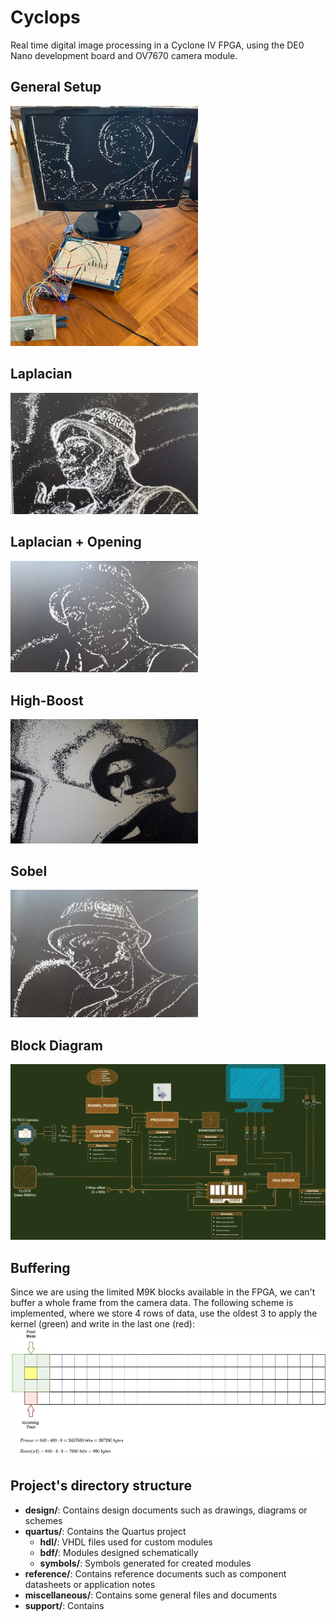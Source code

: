# Cyclops
Real time digital image processing in a Cyclone IV FPGA, using the DE0 Nano development board and OV7670 camera module.

## General Setup
<img src="./support/setup.JPG" width=300>

## Laplacian
<img src="./support/laplacian.JPG" width=300>

## Laplacian + Opening
<img src="./support/laplacian+opening.JPG" width=300>

## High-Boost
<img src="./support/high-boost.JPG" width=300>

## Sobel
<img src="./support/sobel.JPG" width=300>

## Block Diagram
![Alt text](./design/presentation.jpg?raw=true "Project scheme")

## Buffering
Since we are using the limited M9K blocks available in the FPGA, we can't buffer a whole frame from the camera data. The following scheme is implemented, where we store 4 rows of data, use the oldest 3 to apply the kernel (green) and write in the last one (red):
![Alt text](./design/buffering.jpg?raw=true "Project scheme")


## Project's directory structure
* **design/**: Contains design documents such as drawings, diagrams or schemes
* **quartus/**: Contains the Quartus project
    * **hdl/**: VHDL files used for custom modules
    * **bdf/**: Modules designed schematically
    * **symbols/**: Symbols generated for created modules
* **reference/**: Contains reference documents such as component datasheets or application notes
* **miscellaneous/**: Contains some general files and documents
* **support/**: Contains 



